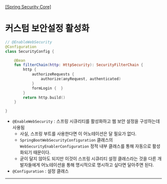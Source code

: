 <nav>
    <a href="../README.md#api-filter" target="_blank">[Spring Security Core]</a>
</nav>

# 커스텀 보안설정 활성화
```kotlin
// @EnableWebSecurity
@Configuration
class SecurityConfig {

    @Bean
    fun filterChain(http: HttpSecurity): SecurityFilterChain {
        http {
            authorizeRequests {
                authorize(anyRequest, authenticated)
            }
            formLogin {  }
        }
        return http.build()
    }

}
```
- `@EnableWebSecurity` : 스프링 시큐리티를 활성화하고 웹 보안 설정을 구성하는데 사용됨
    - 사실, 스프링 부트를 사용한다면 이 어노테이션은 달 필요가 없다.
    - `SpringBootWebSecurityConfiguration` 클래스의 `WebSecurityEnablerConfiguration` 정적 내부 클래스를 통해 자동으로 활성화되기 때문이다.
    - 굳이 달지 않아도 되지만 이것이 스프링 시큐리티 설정 클래스라는 것을 다른 개발자들에게 어노테이션을 통해 명시적으로 명시하고 싶다면 달아주면 된다.
- `@Configuration` : 설정 클래스

---
